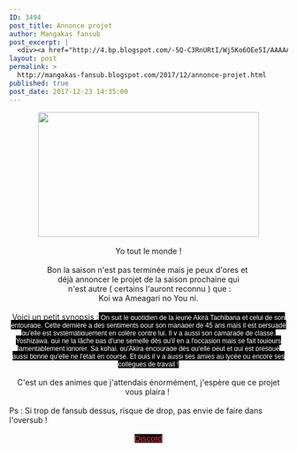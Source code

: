 ```yaml
---
ID: 3494
post_title: Annonce projet
author: Mangakas fansub
post_excerpt: |
  <div><a href="http://4.bp.blogspot.com/-5Q-C3RnURtI/Wj5Ko6OEe5I/AAAAAAAABFg/wIHuXWa_CRwXIScOsORBKJGEm2GHP6nNACK4BGAYYCw/s1600/DRsnZ52VQAIATvm.jpg" imageanchor="1"><img border="0" height="225" src="https://4.bp.blogspot.com/-5Q-C3RnURtI/Wj5Ko6OEe5I/AAAAAAAABFg/wIHuXWa_CRwXIScOsORBKJGEm2GHP6nNACK4BGAYYCw/s400/DRsnZ52VQAIATvm.jpg" width="400"></a></div><div><br></div><div>Yo tout le monde !</div><div><br></div><div>Bon la saison n'est pas termin&eacute;e mais je peux d'ores et&nbsp;</div><div>d&eacute;j&agrave; annoncer le projet de la saison prochaine qui</div><div>&nbsp;n'est autre ( certains l'auront reconnu ) que :</div><div>Koi wa Ameagari no You ni.</div><div><br></div><div>Voici un petit synopsis :<span><span>&nbsp;<span>On suit le quotidien de la jeune Akira Tachibana et celui de son entourage. Cette derni&egrave;re a des sentiments pour son manager de 45 ans mais il est persuad&eacute; qu'elle est syst&eacute;matiquement en col&egrave;re contre lui. Il y a aussi son camarade de classe, Yoshizawa, qui ne la l&acirc;che pas d'une semelle d&egrave;s qu'il en a l'occasion mais se fait toujours lamentablement ignorer. Sa kohai, qu'Akira encourage d&egrave;s qu'elle peut et qui est presque aussi bonne qu'elle ne l'&eacute;tait en course. Et puis il y a aussi ses amies au lyc&eacute;e ou encore ses coll&egrave;gues de travail !</span></span></span></div><div><br></div><div>C'est un des animes que j'attendais &eacute;norm&eacute;ment, j'esp&egrave;re que ce projet vous plaira !&nbsp;</div><div><br></div><div>Ps : Si trop de fansub dessus, risque de drop, pas envie de faire dans l'oversub !</div><div><br></div><div><a href="https://discord.gg/xzxCd89" target="_blank">Discord</a></div><br>
layout: post
permalink: >
  http://mangakas-fansub.blogspot.com/2017/12/annonce-projet.html
published: true
post_date: 2017-12-23 14:35:00
---
```

<div class="separator" style="clear: both; text-align: center;"><a href="http://4.bp.blogspot.com/-5Q-C3RnURtI/Wj5Ko6OEe5I/AAAAAAAABFg/wIHuXWa_CRwXIScOsORBKJGEm2GHP6nNACK4BGAYYCw/s1600/DRsnZ52VQAIATvm.jpg" imageanchor="1" style="margin-left: 1em; margin-right: 1em;"><img border="0" height="225" src="https://united-subs.dearclouds.com/wp-content/uploads/2018/04/4cf10d96090c2c94e2f71fb10f40b178.jpg" width="400" /></a></div><div class="separator" style="clear: both; text-align: center;"><br /></div><div class="separator" style="clear: both; text-align: center;">Yo tout le monde !</div><div class="separator" style="clear: both; text-align: center;"><br /></div><div class="separator" style="clear: both; text-align: center;">Bon la saison n'est pas terminée mais je peux d'ores et&nbsp;</div><div class="separator" style="clear: both; text-align: center;">déjà annoncer le projet de la saison prochaine qui</div><div class="separator" style="clear: both; text-align: center;">&nbsp;n'est autre ( certains l'auront reconnu ) que :</div><div class="separator" style="clear: both; text-align: center;">Koi wa Ameagari no You ni.</div><div class="separator" style="clear: both; text-align: center;"><br /></div><div class="separator" style="clear: both; text-align: center;">Voici un petit synopsis :<span style="background-color: black;"><span style="color: white;">&nbsp;<span style="font-family: &quot;arial&quot; , sans-serif , &quot;helvetica&quot;; font-size: 12px;">On suit le quotidien de la jeune Akira Tachibana et celui de son entourage. Cette dernière a des sentiments pour son manager de 45 ans mais il est persuadé qu'elle est systématiquement en colère contre lui. Il y a aussi son camarade de classe, Yoshizawa, qui ne la lâche pas d'une semelle dès qu'il en a l'occasion mais se fait toujours lamentablement ignorer. Sa kohai, qu'Akira encourage dès qu'elle peut et qui est presque aussi bonne qu'elle ne l'était en course. Et puis il y a aussi ses amies au lycée ou encore ses collègues de travail !</span></span></span></div><div class="separator" style="clear: both; text-align: center;"><br /></div><div class="separator" style="clear: both; text-align: center;">C'est un des animes que j'attendais énormément, j'espère que ce projet vous plaira !&nbsp;</div><div class="separator" style="clear: both; text-align: center;"><br /></div><div class="separator" style="clear: both; text-align: left;">Ps : Si trop de fansub dessus, risque de drop, pas envie de faire dans l'oversub !</div><div class="separator" style="clear: both; text-align: left;"><br /></div><div class="separator" style="clear: both; text-align: center;"><a href="https://discord.gg/xzxCd89" style="background-color: black; color: #ff4152; font-family: &quot;trebuchet ms&quot;, trebuchet, sans-serif; font-size: 14.85px;" >Discord</a></div><br />